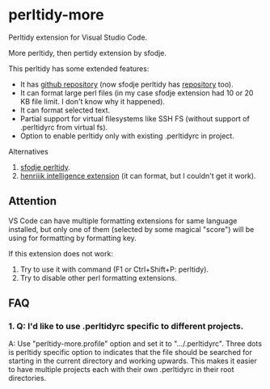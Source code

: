 # perltidy-more

Perltidy extension for Visual Studio Code.

More perltidy, then pertidy extension by sfodje.

This perltidy has some extended features:

- It has [github repository](https://github.com/kak-tus/perltidy-more) (now sfodje perltidy has [repository](https://github.com/sfodje/perltidy) too).
- It can format large perl files (in my case sfodje extension had 10 or 20 KB file limit. I don't know why it happened).
- It can format selected text.
- Partial support for virtual filesystems like SSH FS (without support of .perltidyrc from virtual fs).
- Option to enable perltidy only with existing .perltidyrc in project.

Alternatives
1. [sfodje perltidy](https://github.com/sfodje/perltidy).
2. [henriiik intelligence extension](https://github.com/henriiik/vscode-perl) (it can format, but I couldn't get it work).

## Attention

VS Code can have multiple formatting extensions for same language installed, but only one of them (selected by some magical "score") will be using for formatting by formatting key.

If this extension does not work:

1. Try to use it with command (F1 or Ctrl+Shift+P: perltidy).
2. Try to disable other perl formatting extensions.

## FAQ

### 1. Q: I'd like to use .perltidyrc specific to different projects.

A: Use "perltidy-more.profile" option and set it to ".../.perltidyrc". Three dots is perltidy specific option to indicates that the file should be searched for starting in the current directory and working upwards. This makes it easier to have multiple projects each with their own .perltidyrc in their root directories.
